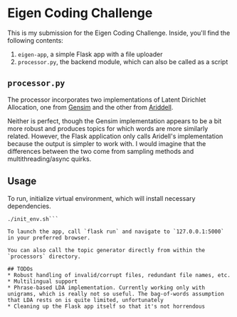 # Eigen Coding Challenge
This is my submission for the Eigen Coding Challenge. Inside, you'll find the following contents:

1. `eigen-app`, a simple Flask app with a file uploader
2. `processor.py`, the backend module, which can also be called as a script

## `processor.py`
The processor incorporates two implementations of Latent Dirichlet Allocation, one from [Gensim](https://radimrehurek.com/gensim/) and the other from [Ariddell](https://github.com/lda-project/lda/tree/master).

Neither is perfect, though the Gensim implementation appears to be a bit more robust and produces topics for which words are more similarly related. However, the Flask application only calls Aridell's implementation because the output is simpler to work with. I would imagine that the differences between the two come from sampling methods and multithreading/async quirks.

## Usage
To run, initialize virtual environment, which will install necessary dependencies.

```shell
./init_env.sh```

To launch the app, call `flask run` and navigate to `127.0.0.1:5000` in your preferred browser.

You can also call the topic generator directly from within the `processors` directory.

## TODOs
* Robust handling of invalid/corrupt files, redundant file names, etc.
* Multilingual support
* Phrase-based LDA implementation. Currently working only with unigrams, which is really not so useful. The bag-of-words assumption that LDA rests on is quite limited, unfortunately
* Cleaning up the Flask app itself so that it's not horrendous
